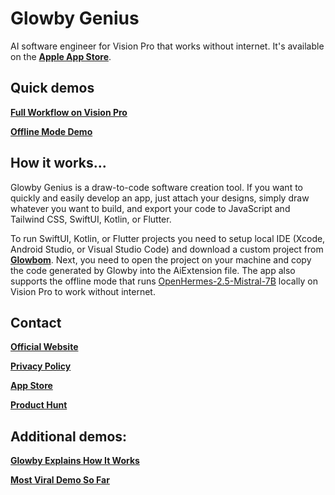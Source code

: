 # Glowby Genius

AI software engineer for Vision Pro that works without internet. It's available on the [**Apple App Store**](https://apps.apple.com/us/app/glowby-genius/id6446417094).

## Quick demos

[**Full Workflow on Vision Pro**](https://twitter.com/GlowbomCorp/status/1765458935535042906)

[**Offline Mode Demo**](https://twitter.com/jacobilin/status/1766504961339175371)

## How it works...

Glowby Genius is a draw-to-code software creation tool. If you want to quickly and easily develop an app, just attach your designs, simply draw whatever you want to build, and export your code to JavaScript and Tailwind CSS, SwiftUI, Kotlin, or Flutter.

To run SwiftUI, Kotlin, or Flutter projects you need to setup local IDE (Xcode, Android Studio, or Visual Studio Code) and download a custom project from [**Glowbom**](https://glowbom.com/). Next, you need to open the project on your machine and copy the code generated by Glowby into the AiExtension file. The app also supports the offline mode that runs [OpenHermes-2.5-Mistral-7B](https://huggingface.co/teknium/OpenHermes-2.5-Mistral-7B) locally on Vision Pro to work without internet.

## Contact


[**Official Website**](https://glowbom.com/glowby/)

[**Privacy Policy**](https://glowbom.com/glowby/privacy.html)

[**App Store**](https://apps.apple.com/us/app/glowby-genius/id6446417094)

[**Product Hunt**](https://www.producthunt.com/products/glowbom)

## Additional demos:


[**Glowby Explains How It Works**](https://www.youtube.com/watch?v=wqfLtk2t-T8)

[**Most Viral Demo So Far**](https://twitter.com/jacobilin/status/1751365686344155250)

